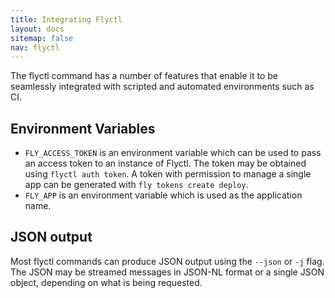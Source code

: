 ```yaml
---
title: Integrating Flyctl
layout: docs
sitemap: false
nav: flyctl
---
```


The flyctl command has a number of features that enable it to be seamlessly integrated with scripted and automated environments such as CI.

## Environment Variables

* `FLY_ACCESS_TOKEN` is an environment variable which can be used to pass an access token to an instance of Flyctl. The token may be obtained using `flyctl auth token`. A token with permission to manage a single app can be generated with `fly tokens create deploy`.
* `FLY_APP` is an environment variable which is used as the application name.

## JSON output

Most flyctl commands can produce JSON output using the `--json` or `-j` flag. The JSON may be streamed messages in JSON-NL format or a single JSON object, depending on what is being requested.

